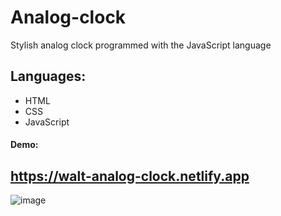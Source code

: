# Analog-clock
Stylish analog clock programmed with the JavaScript language
## Languages:
* HTML
* CSS
* JavaScript

#### Demo:
## https://walt-analog-clock.netlify.app
![image](https://user-images.githubusercontent.com/81018331/220134516-2c1360f1-1de5-492c-a769-091731a07b09.png)
